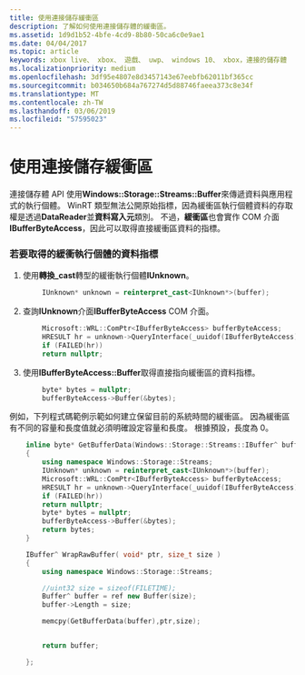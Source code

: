 ```yaml
---
title: 使用連接儲存緩衝區
description: 了解如何使用連接儲存體的緩衝區。
ms.assetid: 1d9d1b52-4bfe-4cd9-8b80-50ca6c0e9ae1
ms.date: 04/04/2017
ms.topic: article
keywords: xbox live、 xbox、 遊戲、 uwp、 windows 10、 xbox，連接的儲存體
ms.localizationpriority: medium
ms.openlocfilehash: 3df95e4807e8d3457143e67eebfb62011bf365cc
ms.sourcegitcommit: b034650b684a767274d5d88746faeea373c8e34f
ms.translationtype: MT
ms.contentlocale: zh-TW
ms.lasthandoff: 03/06/2019
ms.locfileid: "57595023"
---
```

# <a name="working-with-connected-storage-buffers"></a>使用連接儲存緩衝區

連接儲存體 API 使用**Windows::Storage::Streams::Buffer**來傳遞資料與應用程式的執行個體。 WinRT 類型無法公開原始指標，因為緩衝區執行個體資料的存取權是透過**DataReader**並**資料寫入元**類別。 不過，**緩衝區**也會實作 COM 介面**IBufferByteAccess**，因此可以取得直接緩衝區資料的指標。

### <a name="to-get-a-pointer-to-a-buffer-instances-data"></a>若要取得的緩衝執行個體的資料指標

1.  使用**轉換\_cast**轉型的緩衝執行個體**IUnknown**。

```cpp
        IUnknown* unknown = reinterpret_cast<IUnknown*>(buffer);
```

2.  查詢**IUnknown**介面**IBufferByteAccess** COM 介面。

```cpp
        Microsoft::WRL::ComPtr<IBufferByteAccess> bufferByteAccess;
        HRESULT hr = unknown->QueryInterface(_uuidof(IBufferByteAccess), &bufferByteAccess);
        if (FAILED(hr))
        return nullptr;
```

3.  使用**IBufferByteAccess::Buffer**取得直接指向緩衝區的資料指標。

```cpp
        byte* bytes = nullptr;
        bufferByteAccess->Buffer(&bytes);
```

例如，下列程式碼範例示範如何建立保留目前的系統時間的緩衝區。 因為緩衝區有不同的容量和長度值就必須明確設定容量和長度。 根據預設，長度為 0。

```cpp
    inline byte* GetBufferData(Windows::Storage::Streams::IBuffer^ buffer)
    {
        using namespace Windows::Storage::Streams;
        IUnknown* unknown = reinterpret_cast<IUnknown*>(buffer);
        Microsoft::WRL::ComPtr<IBufferByteAccess> bufferByteAccess;
        HRESULT hr = unknown->QueryInterface(_uuidof(IBufferByteAccess), &bufferByteAccess);
        if (FAILED(hr))
        return nullptr;
        byte* bytes = nullptr;
        bufferByteAccess->Buffer(&bytes);
        return bytes;
    }

    IBuffer^ WrapRawBuffer( void* ptr, size_t size )
    {
        using namespace Windows::Storage::Streams;

        //uint32 size = sizeof(FILETIME);
        Buffer^ buffer = ref new Buffer(size);
        buffer->Length = size;

        memcpy(GetBufferData(buffer),ptr,size);


        return buffer;

    };
```
